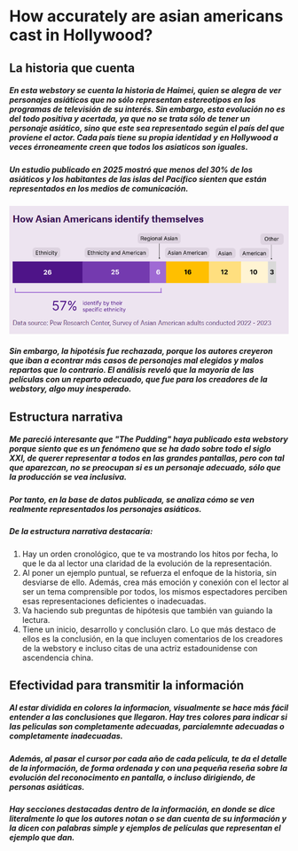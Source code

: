# How accurately are asian americans cast in Hollywood?
## La historia que cuenta
##### En esta webstory se cuenta la historia de Haimei, quien se alegra de ver personajes asiáticos que no sólo representan estereotipos en los programas de televisión de su interés. Sin embargo, esta evolución no es del todo positiva y acertada, ya que no se trata sólo de tener un personaje asiático, sino que este sea representado según el país del que proviene el actor. Cada país tiene su propia identidad y en Hollywood a veces érroneamente creen que todos los asiaticos son iguales. 
##### Un estudio publicado en 2025 mostró que menos del 30% de los asiáticos y los habitantes de las islas del Pacífico sienten que están representados en los medios de comunicación. 
![alt text](image.png)
##### Sin embargo, la hipotésis fue rechazada, porque los autores creyeron que iban a econtrar más casos de personajes mal elegidos y malos repartos que lo contrario. El análisis reveló que la mayoría de las películas con un reparto adecuado, que fue para los creadores de la webstory, algo muy inesperado. 
## Estructura narrativa
##### Me pareció interesante que *"The Pudding"* haya publicado esta webstory porque siento que es un fenómeno que se ha dado sobre todo el siglo XXI, de querer representar a todos en las grandes pantallas, pero con tal que aparezcan, no se preocupan si es un personaje adecuado, sólo que la producción se vea inclusiva. 
##### Por tanto, en la base de datos publicada, se analiza cómo se ven realmente representados los personajes asiáticos. 
##### De la estructura narrativa destacaría: 
1. Hay un orden cronológico, que te va mostrando los hitos por fecha, lo que le da al lector una claridad de la evolución de la representación.
2. Al poner un ejemplo puntual, se refuerza el enfoque de la historia, sin desviarse de ello. Además, crea más emoción y conexión con el lector al ser un tema comprensible por todos, los mismos espectadores perciben esas representaciones deficientes o inadecuadas. 
3. Va haciendo sub preguntas de hipótesis que también van guiando la lectura.
4. Tiene un inicio, desarrollo y conclusión claro. Lo que más destaco de ellos es la conclusión, en la que incluyen comentarios de los creadores de la webstory e incluso citas de una actriz estadounidense con ascendencia china. 
## Efectividad para transmitir la información
##### Al estar dividida en colores la informacion, visualmente se hace más fácil entender a las conclusiones que llegaron. Hay tres colores para indicar si las peliculas son completamente adecuadas, parcialemnte adecuadas o completamente inadecuadas. 
##### Además, al pasar el cursor por cada año de cada película, te da el detalle de la información, de forma ordenada y con una pequeña reseña sobre la evolución del reconocimento en pantalla, o incluso dirigiendo, de personas asiáticas. 
##### Hay secciones destacadas dentro de la información, en donde se dice literalmente lo que los autores notan o se dan cuenta de su información y la dicen con palabras simple y ejemplos de películas que representan el ejemplo que dan. 
